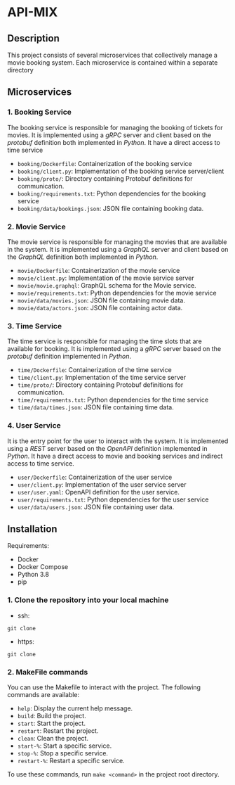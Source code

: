 # API-MIX

## Description
This project consists of several microservices that collectively manage a movie booking system. Each microservice is 
contained within a separate directory

## Microservices

### 1. Booking Service
The booking service is responsible for managing the booking of tickets for movies. It is implemented using a *gRPC* 
server and client based on the *protobuf* definition both implemented in *Python*. It have a direct access to time service

- `booking/Dockerfile`: Containerization of the booking service
- `booking/client.py`: Implementation of the booking service server/client
- `booking/proto/`: Directory containing Protobuf definitions for communication.
- `booking/requirements.txt`: Python dependencies for the booking service
- `booking/data/bookings.json`: JSON file containing booking data.

### 2. Movie Service
The movie service is responsible for managing the movies that are available in the system. It is implemented using a
*GraphQL* server and client based on the *GraphQL* definition both implemented in *Python*.

- `movie/Dockerfile`: Containerization of the movie service
- `movie/client.py`: Implementation of the movie service server
- `movie/movie.graphql`: GraphQL schema for the Movie service.
- `movie/requirements.txt`: Python dependencies for the movie service
- `movie/data/movies.json`: JSON file containing movie data.
- `movie/data/actors.json`: JSON file containing actor data.

### 3. Time Service
The time service is responsible for managing the time slots that are available for booking. It is implemented using a
*gRPC* server based on the *protobuf* definition implemented in *Python*.

- `time/Dockerfile`: Containerization of the time service
- `time/client.py`: Implementation of the time service server
- `time/proto/`: Directory containing Protobuf definitions for communication.
- `time/requirements.txt`: Python dependencies for the time service
- `time/data/times.json`: JSON file containing time data.

### 4. User Service
It is the entry point for the user to interact with the system. It is implemented using a *REST* server based on the
*OpenAPI* definition implemented in *Python*. It have a direct access to movie and booking services and indirect access
to time service.

- `user/Dockerfile`: Containerization of the user service
- `user/client.py`: Implementation of the user service server
- `user/user.yaml`: OpenAPI definition for the user service.
- `user/requirements.txt`: Python dependencies for the user service
- `user/data/users.json`: JSON file containing user data.

## Installation

Requirements:
- Docker
- Docker Compose
- Python 3.8
- pip

### 1. Clone the repository into your local machine

- ssh:
```shell
git clone
```
- https:
```shell
git clone
```

### 2. MakeFile commands
You can use the Makefile to interact with the project. The following commands are available:

- `help`: Display the current help message.
- `build`: Build the project.
- `start`: Start the project.
- `restart`: Restart the project.
- `clean`: Clean the project.
- `start-%`: Start a specific service.
- `stop-%`: Stop a specific service.
- `restart-%`: Restart a specific service.

To use these commands, run `make <command>` in the project root directory.


